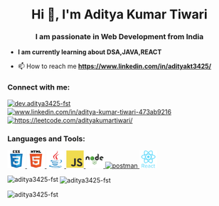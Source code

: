 
<h1 align="center">Hi 👋, I'm Aditya Kumar Tiwari</h1>
<h3 align="center">I am  passionate in Web Development from India</h3>



- **I am currently learning about DSA,JAVA,REACT**

- 📫 How to reach me **https://www.linkedin.com/in/adityakt3425/**


<h3 align="left">Connect with me:</h3>
<p align="left">
<a href="https://dev.to/dev.aditya3425-fst" target="blank"><img align="center" src="https://raw.githubusercontent.com/rahuldkjain/github-profile-readme-generator/master/src/images/icons/Social/devto.svg" alt="dev.aditya3425-fst" height="30" width="40" /></a>
<a href="https://linkedin.com/in/www.linkedin.com/in/aditya-kumar-tiwari-473ab9216" target="blank"><img align="center" src="https://raw.githubusercontent.com/rahuldkjain/github-profile-readme-generator/master/src/images/icons/Social/linked-in-alt.svg" alt="www.linkedin.com/in/aditya-kumar-tiwari-473ab9216" height="30" width="40" /></a>
<a href="https://www.leetcode.com/https://leetcode.com/adityakumartiwari/" target="blank"><img align="center" src="https://raw.githubusercontent.com/rahuldkjain/github-profile-readme-generator/master/src/images/icons/Social/leet-code.svg" alt="https://leetcode.com/adityakumartiwari/" height="30" width="40" /></a>
</p>

<h3 align="left">Languages and Tools:</h3>
<p align="left"> <a href="https://www.w3schools.com/css/" target="_blank" rel="noreferrer"> <img src="https://raw.githubusercontent.com/devicons/devicon/master/icons/css3/css3-original-wordmark.svg" alt="css3" width="40" height="40"/> </a> <a href="https://www.w3.org/html/" target="_blank" rel="noreferrer"> <img src="https://raw.githubusercontent.com/devicons/devicon/master/icons/html5/html5-original-wordmark.svg" alt="html5" width="40" height="40"/> </a> <a href="https://www.java.com" target="_blank" rel="noreferrer"> <img src="https://raw.githubusercontent.com/devicons/devicon/master/icons/java/java-original.svg" alt="java" width="40" height="40"/> </a> <a href="https://developer.mozilla.org/en-US/docs/Web/JavaScript" target="_blank" rel="noreferrer"> <img src="https://raw.githubusercontent.com/devicons/devicon/master/icons/javascript/javascript-original.svg" alt="javascript" width="40" height="40"/> </a> <a href="https://nodejs.org" target="_blank" rel="noreferrer"> <img src="https://raw.githubusercontent.com/devicons/devicon/master/icons/nodejs/nodejs-original-wordmark.svg" alt="nodejs" width="40" height="40"/> </a> <a href="https://postman.com" target="_blank" rel="noreferrer"> <img src="https://www.vectorlogo.zone/logos/getpostman/getpostman-icon.svg" alt="postman" width="40" height="40"/> </a> <a href="https://reactjs.org/" target="_blank" rel="noreferrer"> <img src="https://raw.githubusercontent.com/devicons/devicon/master/icons/react/react-original-wordmark.svg" alt="react" width="40" height="40"/> </a> </p>

<p><img align="left" src="https://github-readme-stats.vercel.app/api/top-langs?username=aditya3425-fst&show_icons=true&locale=en&layout=compact" alt="aditya3425-fst" /></p>

<p>&nbsp;<img align="center" src="https://github-readme-stats.vercel.app/api?username=aditya3425-fst&show_icons=true&locale=en" alt="aditya3425-fst" /></p>

<p><img align="center" src="https://github-readme-streak-stats.herokuapp.com/?user=aditya3425-fst&" alt="aditya3425-fst" /></p>

<!---
Aditya3425-Fst/Aditya3425-Fst is a ✨ special ✨ repository because its `README.md` (this file) appears on your GitHub profile.
You can click the Preview link to take a look at your changes.
--->
